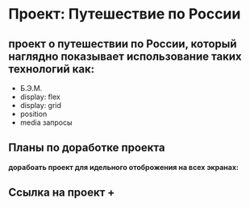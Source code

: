 # Проект: Путешествие по России
## **проект о путешествии по России, который наглядно показывает использование таких технологий как:**
- Б.Э.М.
- display: flex
- display: grid
- position
- media запросы
## Планы по доработке проекта
**дорабоать проект для идельного отоброжения на всех экранах:**
## Ссылка на проект + 



